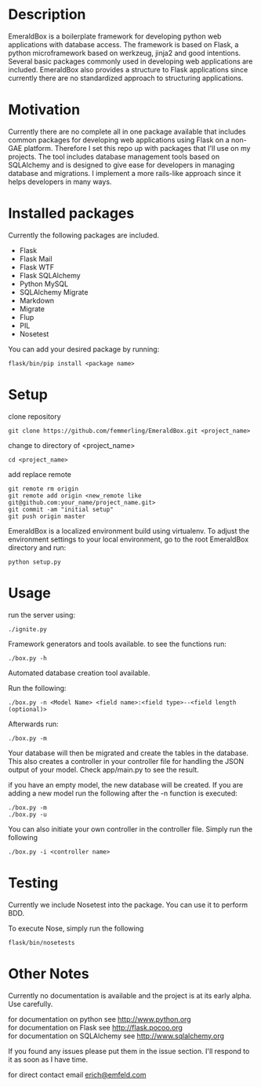 # Description

EmeraldBox is a boilerplate framework for developing python web applications with database access. 
The framework is based on Flask, a python microframework based on werkzeug, jinja2 and good intentions.
Several basic packages commonly used in developing web applications are included.
EmeraldBox also provides a structure to Flask applications since currently there are no standardized approach to structuring applications.

# Motivation
Currently there are no complete all in one package available that includes common packages for developing web applications using Flask on a non-GAE platform.
Therefore I set this repo up with packages that I'll use on my projects.
The tool includes database management tools based on SQLAlchemy and is designed to give ease for developers in managing database and migrations. I implement a more rails-like approach since it helps developers in many ways.

# Installed packages

Currently the following packages are included.
* Flask
* Flask Mail
* Flask WTF
* Flask SQLAlchemy
* Python MySQL
* SQLAlchemy Migrate
* Markdown
* Migrate
* Flup
* PIL
* Nosetest

You can add your desired package by running:

    flask/bin/pip install <package name>

# Setup

clone repository

    git clone https://github.com/femmerling/EmeraldBox.git <project_name>

change to directory of <project_name>

    cd <project_name>

add replace remote

    git remote rm origin
    git remote add origin <new_remote like git@github.com:your_name/project_name.git>
    git commit -am "initial setup"
    git push origin master

EmeraldBox is a localized environment build using virtualenv.
To adjust the environment settings to your local environment, go to the root EmeraldBox directory and run:

	python setup.py

# Usage

run the server using:
		
	./ignite.py

Framework generators and tools available. to see the functions run:

	./box.py -h

Automated database creation tool available.

Run the following:

    ./box.py -n <Model Name> <field name>:<field type>--<field length (optional)>

Afterwards run:

    ./box.py -m

Your database will then be migrated and create the tables in the database. This also creates a controller in your controller file for handling the JSON output of your model.
Check app/main.py to see the result.

if you have an empty model, the new database will be created. If you are adding a new model run the following after the -n function is executed:

    ./box.py -m
    ./box.py -u

You can also initiate your own controller in the controller file.
Simply run the following

    ./box.py -i <controller name>

# Testing

Currently we include Nosetest into the package. You can use it to perform BDD.

To execute Nose, simply run the following

    flask/bin/nosetests

# Other Notes

Currently no documentation is available and the project is at its early alpha. Use carefully.

for documentation on python see http://www.python.org <br>
for documentation on Flask see http://flask.pocoo.org <br>
for documentation on SQLAlchemy see http://www.sqlalchemy.org <br>

If you found any issues please put them in the issue section. I'll respond to it as soon as I have time.

for direct contact email erich@emfeld.com


